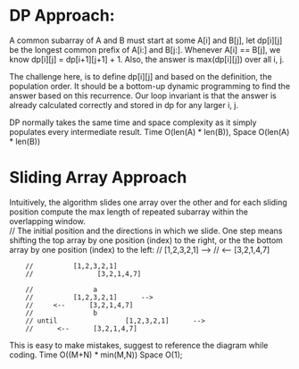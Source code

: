 
# DP Approach:

A common subarray of A and B must start at some A[i] and B[j], let dp[i][j] be the longest common prefix of A[i:] and B[j:]. Whenever A[i] == B[j], we know dp[i][j] = dp[i+1][j+1] + 1. Also, the answer is max(dp[i][j]) over all i, j.

The challenge here, is to define dp[i][j] and based on the definition, the population order. It should be a bottom-up dynamic programming to find the answer based on this recurrence. Our loop invariant is that the answer is already calculated correctly and stored in dp for any larger i, j.    

DP normally takes the same time and space complexity as it simply populates every intermediate result.
Time O(len(A) * len(B)),
Space O(len(A) * len(B))


# Sliding Array Approach

Intuitively, the algorithm slides one array over the other and for each sliding position compute the max length of repeated subarray within the overlapping window.   
// The initial position and the directions in which we slide. One step means shifting the top array by one position (index) to the right, or the the bottom array by one position (index) to the left:
        //          [1,2,3,2,1]   -->
        //           <--    [3,2,1,4,7]  

        //          [1,2,3,2,1]    
        //                [3,2,1,4,7]  

        //               a
        //          [1,2,3,2,1]      -->
        //     <--      [3,2,1,4,7]  
        //               b
        // until                 [1,2,3,2,1]      -->
        //      <--      [3,2,1,4,7]


This is easy to make mistakes, suggest to reference the diagram while coding.
Time O((M+N) * min(M,N))
Space O(1);

